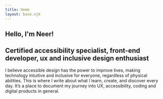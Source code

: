 ```yaml
---
title: Home
layout: base.njk
---
```


<section class="intro">
  <h1>Hello, I'm Neer!</h1>
  <h2>Certified accessibility specialist, front-end developer, ux and inclusive design enthusiast</h2>
</section>

I believe accessible design has the power to improve lives, making technology intuitive and inclusive for everyone, regardless of physical abilities. This is where I write about what I learn, create, and discover every day. It’s a place to document my journey into UX, accessibility, coding and digital products in general.
